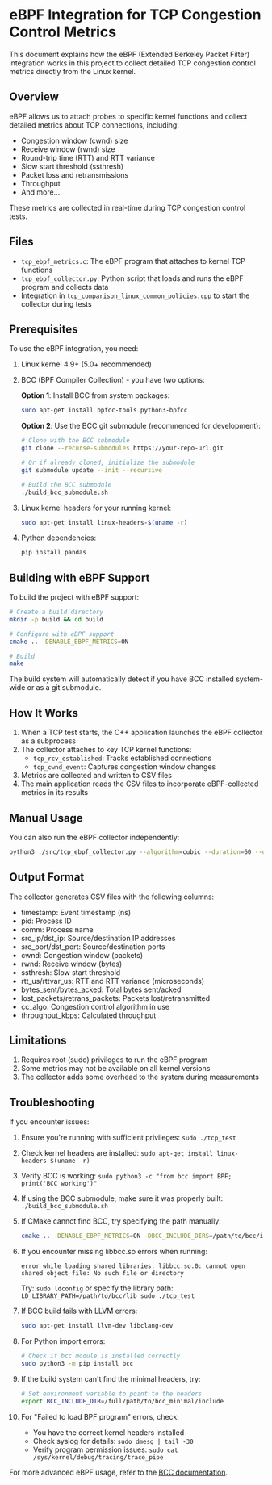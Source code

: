 # eBPF Integration for TCP Congestion Control Metrics

This document explains how the eBPF (Extended Berkeley Packet Filter) integration works in this project to collect detailed TCP congestion control metrics directly from the Linux kernel.

## Overview

eBPF allows us to attach probes to specific kernel functions and collect detailed metrics about TCP connections, including:

- Congestion window (cwnd) size
- Receive window (rwnd) size
- Round-trip time (RTT) and RTT variance
- Slow start threshold (ssthresh)
- Packet loss and retransmissions
- Throughput
- And more...

These metrics are collected in real-time during TCP congestion control tests.

## Files

- `tcp_ebpf_metrics.c`: The eBPF program that attaches to kernel TCP functions
- `tcp_ebpf_collector.py`: Python script that loads and runs the eBPF program and collects data
- Integration in `tcp_comparison_linux_common_policies.cpp` to start the collector during tests

## Prerequisites

To use the eBPF integration, you need:

1. Linux kernel 4.9+ (5.0+ recommended)
2. BCC (BPF Compiler Collection) - you have two options:

   **Option 1**: Install BCC from system packages:
   ```bash
   sudo apt-get install bpfcc-tools python3-bpfcc
   ```

   **Option 2**: Use the BCC git submodule (recommended for development):
   ```bash
   # Clone with the BCC submodule
   git clone --recurse-submodules https://your-repo-url.git
   
   # Or if already cloned, initialize the submodule
   git submodule update --init --recursive
   
   # Build the BCC submodule
   ./build_bcc_submodule.sh
   ```

3. Linux kernel headers for your running kernel:
   ```bash
   sudo apt-get install linux-headers-$(uname -r)
   ```

4. Python dependencies:
   ```bash
   pip install pandas
   ```

## Building with eBPF Support

To build the project with eBPF support:

```bash
# Create a build directory
mkdir -p build && cd build

# Configure with eBPF support
cmake .. -DENABLE_EBPF_METRICS=ON

# Build
make
```

The build system will automatically detect if you have BCC installed system-wide or as a git submodule.

## How It Works

1. When a TCP test starts, the C++ application launches the eBPF collector as a subprocess
2. The collector attaches to key TCP kernel functions:
   - `tcp_rcv_established`: Tracks established connections
   - `tcp_cwnd_event`: Captures congestion window changes
3. Metrics are collected and written to CSV files
4. The main application reads the CSV files to incorporate eBPF-collected metrics in its results

## Manual Usage

You can also run the eBPF collector independently:

```bash
python3 ./src/tcp_ebpf_collector.py --algorithm=cubic --duration=60 --output=my_metrics.csv
```

## Output Format

The collector generates CSV files with the following columns:

- timestamp: Event timestamp (ns)
- pid: Process ID
- comm: Process name
- src_ip/dst_ip: Source/destination IP addresses
- src_port/dst_port: Source/destination ports
- cwnd: Congestion window (packets)
- rwnd: Receive window (bytes)
- ssthresh: Slow start threshold
- rtt_us/rttvar_us: RTT and RTT variance (microseconds)
- bytes_sent/bytes_acked: Total bytes sent/acked
- lost_packets/retrans_packets: Packets lost/retransmitted
- cc_algo: Congestion control algorithm in use
- throughput_kbps: Calculated throughput

## Limitations

1. Requires root (sudo) privileges to run the eBPF program
2. Some metrics may not be available on all kernel versions
3. The collector adds some overhead to the system during measurements

## Troubleshooting

If you encounter issues:

1. Ensure you're running with sufficient privileges: `sudo ./tcp_test`
2. Check kernel headers are installed: `sudo apt-get install linux-headers-$(uname -r)`
3. Verify BCC is working: `sudo python3 -c "from bcc import BPF; print('BCC working')"`
4. If using the BCC submodule, make sure it was properly built: `./build_bcc_submodule.sh`
5. If CMake cannot find BCC, try specifying the path manually:
   ```bash
   cmake .. -DENABLE_EBPF_METRICS=ON -DBCC_INCLUDE_DIRS=/path/to/bcc/include -DBCC_LIBRARIES=/path/to/bcc/lib/libbcc.so
   ```
6. If you encounter missing libbcc.so errors when running:
   ```
   error while loading shared libraries: libbcc.so.0: cannot open shared object file: No such file or directory
   ```
   Try: `sudo ldconfig` or specify the library path: `LD_LIBRARY_PATH=/path/to/bcc/lib sudo ./tcp_test`

7. If BCC build fails with LLVM errors:
   ```bash
   sudo apt-get install llvm-dev libclang-dev
   ```

8. For Python import errors:
   ```bash
   # Check if bcc module is installed correctly
   sudo python3 -m pip install bcc
   ```
   
9. If the build system can't find the minimal headers, try:
   ```bash
   # Set environment variable to point to the headers
   export BCC_INCLUDE_DIR=/full/path/to/bcc_minimal/include
   ```
   
10. For "Failed to load BPF program" errors, check:
    - You have the correct kernel headers installed
    - Check syslog for details: `sudo dmesg | tail -30`
    - Verify program permission issues: `sudo cat /sys/kernel/debug/tracing/trace_pipe`

For more advanced eBPF usage, refer to the [BCC documentation](https://github.com/iovisor/bcc).